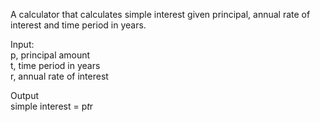 A calculator that calculates simple interest given principal, annual rate of interest and time period in years.

Input:\
   p, principal amount\
   t, time period in years\
   r, annual rate of interest
   
Output\
   simple interest = p*t*r
